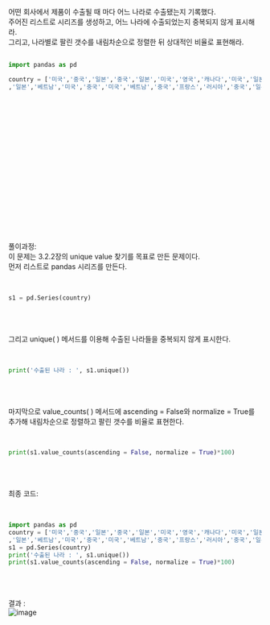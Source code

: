 어떤 회사에서 제품이 수출될 때 마다 어느 나라로 수출됐는지 기록했다. <br>
주어진 리스트로 시리즈를 생성하고, 어느 나라에 수출되었는지 중복되지 않게 표시해라. <br>
그리고, 나라별로 팔린 갯수를 내림차순으로 정렬한 뒤 상대적인 비율로 표현해라.
``` Python
 
import pandas as pd

country = ['미국','중국','일본','중국','일본','미국','영국','캐나다','미국','일본','중국','중국','중국', '프랑스','프랑스','영국','이탈리아'
,'일본','베트남','미국','중국','미국','베트남','중국','프랑스','러시아','중국','일본','인도','러시아','프랑스','중국','미국','이탈리아']
 
 
```


<br><br><br><br><br><br><br><br><br><br><br><br><br><br><br>
풀이과정:<br>
이 문제는 3.2.2장의 unique value 찾기를 목표로 만든 문제이다.<br>
먼저 리스트로 pandas 시리즈를 만든다. 
<br><br>
``` Python
 
s1 = pd.Series(country)
 
```
<br><br>
그리고 unique( ) 메서드를 이용해 수출된 나라들을 중복되지 않게 표시한다.
<br><br>
``` Python
 
print('수출된 나라 : ', s1.unique())
 
```
<br><br>
마지막으로 value_counts( ) 메서드에 ascending = False와 normalize = True를 추가해 내림차순으로 정렬하고 팔린 갯수를 비율로 표현한다.
<br><br>
``` Python
 
print(s1.value_counts(ascending = False, normalize = True)*100) 
 
```
<br><br>
최종 코드:
<br><br>
``` Python
 
import pandas as pd
country = ['미국','중국','일본','중국','일본','미국','영국','캐나다','미국','일본','중국','중국','중국', '프랑스','프랑스','영국','이탈리아'
,'일본','베트남','미국','중국','미국','베트남','중국','프랑스','러시아','중국','일본','인도','러시아','프랑스','중국','미국','이탈리아',]
s1 = pd.Series(country)
print('수출된 나라 : ', s1.unique())
print(s1.value_counts(ascending = False, normalize = True)*100) 
 
```
<br><br>
결과 : <br>![image](https://github.com/user-attachments/assets/a36496a5-ff49-4b71-9051-09c9687a1089)
